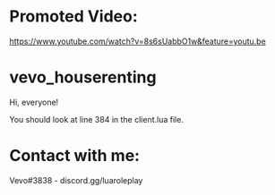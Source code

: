# Promoted Video:
https://www.youtube.com/watch?v=8s6sUabbO1w&feature=youtu.be

# vevo_houserenting
Hi, everyone!

You should look at line 384 in the client.lua file.

#  Contact with me:

Vevo#3838 - discord.gg/luaroleplay
